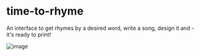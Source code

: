 # time-to-rhyme
An interface to get rhymes by a desired word, write a song, design it and - it's ready to print!

![image](https://user-images.githubusercontent.com/39950157/147859996-a9d669ac-84c7-4a2b-9954-cb4bad85af6e.png)
